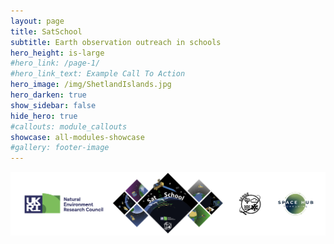 ```yaml
---
layout: page
title: SatSchool
subtitle: Earth observation outreach in schools
hero_height: is-large
#hero_link: /page-1/
#hero_link_text: Example Call To Action
hero_image: /img/ShetlandIslands.jpg
hero_darken: true
show_sidebar: false
hide_hero: true
#callouts: module_callouts
showcase: all-modules-showcase
#gallery: footer-image
---
```


![SatSchool footer](/img/satschool-footer.png "SatSchool footer")
